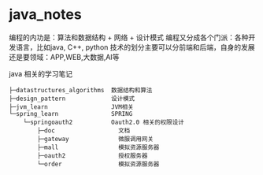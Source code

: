# java_notes

编程的内功是：算法和数据结构 + 网络 + 设计模式 编程又分成各个门派：各种开发语言，比如java, C++, python 技术的划分主要可以分前端和后端，自身的发展还是要领域：APP,WEB,大数据,AI等

java 相关的学习笔记

```
├─datastructures_algorithms  数据结构和算法
├─design_pattern             设计模式
├─jvm_learn                  JVM相关
└─spring_learn               SPRING
    └─springoauth2           Oauth2.0 相关的权限设计
        ├─doc                  文档
        ├─gateway              微服调用网关
        ├─mall                 模拟资源服务器
        ├─oauth2               授权服务器
        └─order                模拟资源服务器
```